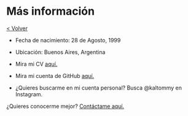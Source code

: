 # Más información

[< Volver](..)

- Fecha de nacimiento: 28 de Agosto, 1999
- Ubicación: Buenos Aires, Argentina

- Mira mi CV [aquí.](https://docs.google.com/document/d/19AZsADkj7trdLDA6anVpDVrcmdLzf1lvI0yoFeCWg30/edit?usp=sharing)
- Mira mi cuenta de GitHub [aquí.](https://github.com/TSusinna/)
- ¿Quieres buscarme en mi cuenta personal? Busca @kaltommy en Instagram.

¿Quieres conocerme mejor? [Contáctame aquí.](../contact)